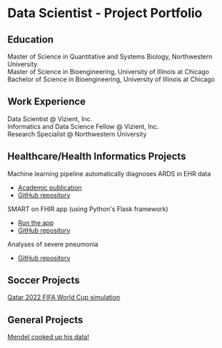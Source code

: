# Data Scientist - Project Portfolio 

## Education

Master of Science in Quantitative and Systems Biology, Northwestern University  
Master of Science in Bioengineering, University of Illinois at Chicago  
Bachelor of Science in Bioengineering, University of Illinois at Chicago

## Work Experience  

Data Scientist @ Vizient, Inc.  
Informatics and Data Science Fellow @ Vizient, Inc.  
Research Specialist @ Northwestern University  

## Healthcare/Health Informatics Projects  

Machine learning pipeline automatically diagnoses ARDS in EHR data
   - [Academic publication](https://doi.org/10.1101/2024.05.21.24307715)
   - [GitHub repository](https://github.com/amarallab/ARDS_diagnosis)

SMART on FHIR app (using Python's Flask framework)
   - [Run the app](https://launch.smarthealthit.org/?launch_url=http%3A%2F%2Flocalhost%3A4201%2F&launch=WzAsIiIsIiIsIkFVVE8iLDAsMCwwLCJwYXRpZW50L1BhdGllbnQucnMgcGF0aWVudC9PYnNlcnZhdGlvbi5ycyBsYXVuY2ggb2ZmbGluZV9hY2Nlc3Mgb3BlbmlkIGZoaXJVc2VyIiwiaHR0cDovL2xvY2FsaG9zdDo0MjAxL2ZoaXItYXBwLyIsImNsaWVudC1pZCIsIiIsIiIsIiIsIiIsMCwxXQ&tab=0&validation=1)
   - [GitHub repository](https://github.com/morales-felix/SMART-on-FHIR-Python-app)

Analyses of severe pneumonia
   - [GitHub repository](https://github.com/morales-felix/analyses_of_severe_pneumonia)

## Soccer Projects  
  
[Qatar 2022 FIFA World Cup simulation](https://morales-felix.github.io/Qatar-2022-FIFA-World-Cup-simulation/)  
  
## General Projects  

[Mendel cooked up his data!](https://github.com/morales-felix/Mendel_cooked_up_his_data)
